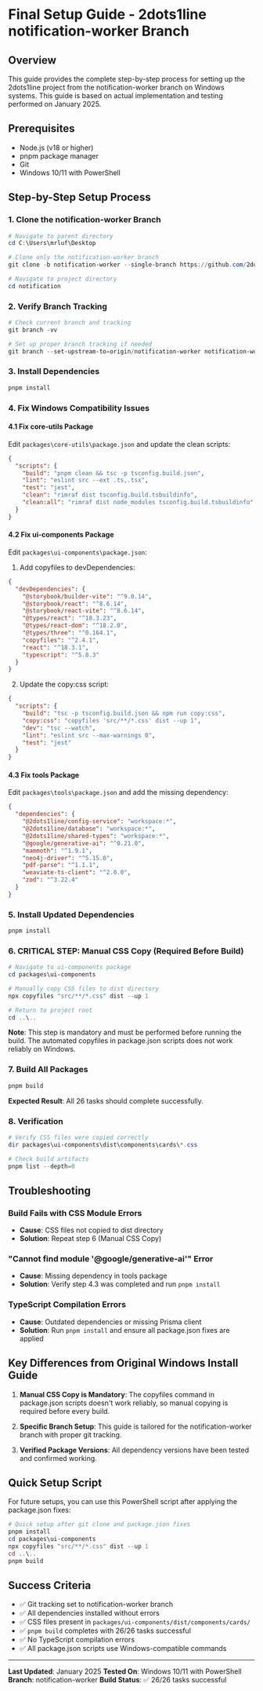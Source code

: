 # Final Setup Guide - 2dots1line notification-worker Branch

## Overview
This guide provides the complete step-by-step process for setting up the 2dots1line project from the notification-worker branch on Windows systems. This guide is based on actual implementation and testing performed on January 2025.

## Prerequisites
- Node.js (v18 or higher)
- pnpm package manager
- Git
- Windows 10/11 with PowerShell

## Step-by-Step Setup Process

### 1. Clone the notification-worker Branch
```powershell
# Navigate to parent directory
cd C:\Users\mrluf\Desktop

# Clone only the notification-worker branch
git clone -b notification-worker --single-branch https://github.com/2dots1line/2dots1line.git notification

# Navigate to project directory
cd notification
```

### 2. Verify Branch Tracking
```powershell
# Check current branch and tracking
git branch -vv

# Set up proper branch tracking if needed
git branch --set-upstream-to=origin/notification-worker notification-worker
```

### 3. Install Dependencies
```powershell
pnpm install
```

### 4. Fix Windows Compatibility Issues

#### 4.1 Fix core-utils Package
Edit `packages\core-utils\package.json` and update the clean scripts:

```json
{
  "scripts": {
    "build": "pnpm clean && tsc -p tsconfig.build.json",
    "lint": "eslint src --ext .ts,.tsx",
    "test": "jest",
    "clean": "rimraf dist tsconfig.build.tsbuildinfo",
    "clean:all": "rimraf dist node_modules tsconfig.build.tsbuildinfo"
  }
}
```

#### 4.2 Fix ui-components Package
Edit `packages\ui-components\package.json`:

1. Add copyfiles to devDependencies:
```json
{
  "devDependencies": {
    "@storybook/builder-vite": "^9.0.14",
    "@storybook/react": "^8.6.14",
    "@storybook/react-vite": "^8.6.14",
    "@types/react": "^18.3.23",
    "@types/react-dom": "^18.2.0",
    "@types/three": "^0.164.1",
    "copyfiles": "^2.4.1",
    "react": "^18.3.1",
    "typescript": "^5.8.3"
  }
}
```

2. Update the copy:css script:
```json
{
  "scripts": {
    "build": "tsc -p tsconfig.build.json && npm run copy:css",
    "copy:css": "copyfiles 'src/**/*.css' dist --up 1",
    "dev": "tsc --watch",
    "lint": "eslint src --max-warnings 0",
    "test": "jest"
  }
}
```

#### 4.3 Fix tools Package
Edit `packages\tools\package.json` and add the missing dependency:

```json
{
  "dependencies": {
    "@2dots1line/config-service": "workspace:*",
    "@2dots1line/database": "workspace:*",
    "@2dots1line/shared-types": "workspace:*",
    "@google/generative-ai": "^0.21.0",
    "mammoth": "^1.9.1",
    "neo4j-driver": "^5.15.0",
    "pdf-parse": "^1.1.1",
    "weaviate-ts-client": "^2.0.0",
    "zod": "^3.22.4"
  }
}
```

### 5. Install Updated Dependencies
```powershell
pnpm install
```

### 6. **CRITICAL STEP: Manual CSS Copy (Required Before Build)**
```powershell
# Navigate to ui-components package
cd packages\ui-components

# Manually copy CSS files to dist directory
npx copyfiles "src/**/*.css" dist --up 1

# Return to project root
cd ..\..
```

**Note**: This step is mandatory and must be performed before running the build. The automated copyfiles in package.json scripts does not work reliably on Windows.

### 7. Build All Packages
```powershell
pnpm build
```

**Expected Result**: All 26 tasks should complete successfully.

### 8. Verification
```powershell
# Verify CSS files were copied correctly
dir packages\ui-components\dist\components\cards\*.css

# Check build artifacts
pnpm list --depth=0
```

## Troubleshooting

### Build Fails with CSS Module Errors
- **Cause**: CSS files not copied to dist directory
- **Solution**: Repeat step 6 (Manual CSS Copy)

### "Cannot find module '@google/generative-ai'" Error
- **Cause**: Missing dependency in tools package
- **Solution**: Verify step 4.3 was completed and run `pnpm install`

### TypeScript Compilation Errors
- **Cause**: Outdated dependencies or missing Prisma client
- **Solution**: Run `pnpm install` and ensure all package.json fixes are applied

## Key Differences from Original Windows Install Guide

1. **Manual CSS Copy is Mandatory**: The copyfiles command in package.json scripts doesn't work reliably, so manual copying is required before every build.

2. **Specific Branch Setup**: This guide is tailored for the notification-worker branch with proper git tracking.

3. **Verified Package Versions**: All dependency versions have been tested and confirmed working.

## Quick Setup Script

For future setups, you can use this PowerShell script after applying the package.json fixes:

```powershell
# Quick setup after git clone and package.json fixes
pnpm install
cd packages\ui-components
npx copyfiles "src/**/*.css" dist --up 1
cd ..\..
pnpm build
```

## Success Criteria

- ✅ Git tracking set to notification-worker branch
- ✅ All dependencies installed without errors
- ✅ CSS files present in `packages/ui-components/dist/components/cards/`
- ✅ `pnpm build` completes with 26/26 tasks successful
- ✅ No TypeScript compilation errors
- ✅ All package.json scripts use Windows-compatible commands

---

**Last Updated**: January 2025
**Tested On**: Windows 10/11 with PowerShell
**Branch**: notification-worker
**Build Status**: ✅ 26/26 tasks successful